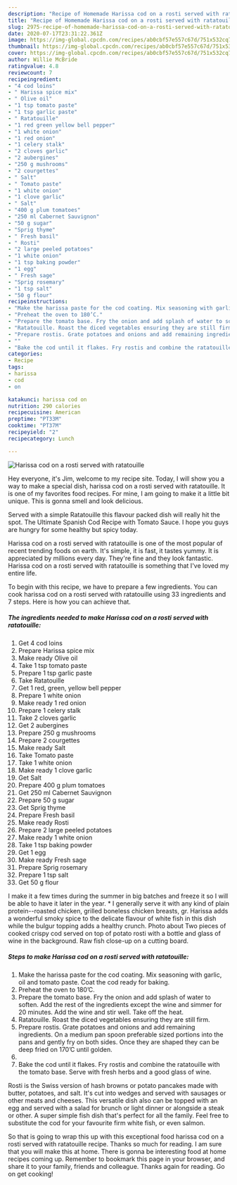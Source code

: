 ```yaml
---
description: "Recipe of Homemade Harissa cod on a rosti served with ratatouille"
title: "Recipe of Homemade Harissa cod on a rosti served with ratatouille"
slug: 2975-recipe-of-homemade-harissa-cod-on-a-rosti-served-with-ratatouille
date: 2020-07-17T23:31:22.361Z
image: https://img-global.cpcdn.com/recipes/ab0cbf57e557c67d/751x532cq70/harissa-cod-on-a-rosti-served-with-ratatouille-recipe-main-photo.jpg
thumbnail: https://img-global.cpcdn.com/recipes/ab0cbf57e557c67d/751x532cq70/harissa-cod-on-a-rosti-served-with-ratatouille-recipe-main-photo.jpg
cover: https://img-global.cpcdn.com/recipes/ab0cbf57e557c67d/751x532cq70/harissa-cod-on-a-rosti-served-with-ratatouille-recipe-main-photo.jpg
author: Willie McBride
ratingvalue: 4.8
reviewcount: 7
recipeingredient:
- "4 cod loins"
- " Harissa spice mix"
- " Olive oil"
- "1 tsp tomato paste"
- "1 tsp garlic paste"
- " Ratatouille"
- "1 red green yellow bell pepper"
- "1 white onion"
- "1 red onion"
- "1 celery stalk"
- "2 cloves garlic"
- "2 aubergines"
- "250 g mushrooms"
- "2 courgettes"
- " Salt"
- " Tomato paste"
- "1 white onion"
- "1 clove garlic"
- " Salt"
- "400 g plum tomatoes"
- "250 ml Cabernet Sauvignon"
- "50 g sugar"
- "Sprig thyme"
- " Fresh basil"
- " Rosti"
- "2 large peeled potatoes"
- "1 white onion"
- "1 tsp baking powder"
- "1 egg"
- " Fresh sage"
- "Sprig rosemary"
- "1 tsp salt"
- "50 g flour"
recipeinstructions:
- "Make the harissa paste for the cod coating. Mix seasoning with garlic, oil and tomato paste. Coat the cod ready for baking."
- "Preheat the oven to 180’C."
- "Prepare the tomato base. Fry the onion and add splash of water to soften. Add the rest of the ingredients except the wine and simmer for 20 minutes. Add the wine and stir well. Take off the heat."
- "Ratatouille. Roast the diced vegetables ensuring they are still firm."
- "Prepare rostis. Grate potatoes and onions and add remaining ingredients. On a medium pan spoon preferable sized portions into the pans and gently fry on both sides. Once they are shaped they can be deep fried on 170’C until golden."
- ""
- "Bake the cod until it flakes. Fry rostis and combine the ratatouille with the tomato base. Serve with fresh herbs and a good glass of wine."
categories:
- Recipe
tags:
- harissa
- cod
- on

katakunci: harissa cod on 
nutrition: 290 calories
recipecuisine: American
preptime: "PT33M"
cooktime: "PT37M"
recipeyield: "2"
recipecategory: Lunch

---
```



![Harissa cod on a rosti served with ratatouille](https://img-global.cpcdn.com/recipes/ab0cbf57e557c67d/751x532cq70/harissa-cod-on-a-rosti-served-with-ratatouille-recipe-main-photo.jpg)

Hey everyone, it's Jim, welcome to my recipe site. Today, I will show you a way to make a special dish, harissa cod on a rosti served with ratatouille. It is one of my favorites food recipes. For mine, I am going to make it a little bit unique. This is gonna smell and look delicious.

Served with a simple Ratatouille this flavour packed dish will really hit the spot. The Ultimate Spanish Cod Recipe with Tomato Sauce. I hope you guys are hungry for some healthy but spicy today.

Harissa cod on a rosti served with ratatouille is one of the most popular of recent trending foods on earth. It's simple, it is fast, it tastes yummy. It is appreciated by millions every day. They're fine and they look fantastic. Harissa cod on a rosti served with ratatouille is something that I've loved my entire life.


To begin with this recipe, we have to prepare a few ingredients. You can cook harissa cod on a rosti served with ratatouille using 33 ingredients and 7 steps. Here is how you can achieve that.

<!--inarticleads1-->

##### The ingredients needed to make Harissa cod on a rosti served with ratatouille:

1. Get 4 cod loins
1. Prepare  Harissa spice mix
1. Make ready  Olive oil
1. Take 1 tsp tomato paste
1. Prepare 1 tsp garlic paste
1. Take  Ratatouille
1. Get 1 red, green, yellow bell pepper
1. Prepare 1 white onion
1. Make ready 1 red onion
1. Prepare 1 celery stalk
1. Take 2 cloves garlic
1. Get 2 aubergines
1. Prepare 250 g mushrooms
1. Prepare 2 courgettes
1. Make ready  Salt
1. Take  Tomato paste
1. Take 1 white onion
1. Make ready 1 clove garlic
1. Get  Salt
1. Prepare 400 g plum tomatoes
1. Get 250 ml Cabernet Sauvignon
1. Prepare 50 g sugar
1. Get Sprig thyme
1. Prepare  Fresh basil
1. Make ready  Rosti
1. Prepare 2 large peeled potatoes
1. Make ready 1 white onion
1. Take 1 tsp baking powder
1. Get 1 egg
1. Make ready  Fresh sage
1. Prepare Sprig rosemary
1. Prepare 1 tsp salt
1. Get 50 g flour


I make it a few times during the summer in big batches and freeze it so I will be able to have it later in the year. * I generally serve it with any kind of plain protein--roasted chicken, grilled boneless chicken breasts, gr. Harissa adds a wonderful smoky spice to the delicate flavour of white fish in this dish while the bulgur topping adds a healthy crunch. Photo about Two pieces of cooked crispy cod served on top of potato rosti with a bottle and glass of wine in the background. Raw fish close-up on a cutting board. 

<!--inarticleads2-->

##### Steps to make Harissa cod on a rosti served with ratatouille:

1. Make the harissa paste for the cod coating. Mix seasoning with garlic, oil and tomato paste. Coat the cod ready for baking.
1. Preheat the oven to 180’C.
1. Prepare the tomato base. Fry the onion and add splash of water to soften. Add the rest of the ingredients except the wine and simmer for 20 minutes. Add the wine and stir well. Take off the heat.
1. Ratatouille. Roast the diced vegetables ensuring they are still firm.
1. Prepare rostis. Grate potatoes and onions and add remaining ingredients. On a medium pan spoon preferable sized portions into the pans and gently fry on both sides. Once they are shaped they can be deep fried on 170’C until golden.
1. 
1. Bake the cod until it flakes. Fry rostis and combine the ratatouille with the tomato base. Serve with fresh herbs and a good glass of wine.


Rosti is the Swiss version of hash browns or potato pancakes made with butter, potatoes, and salt. It&#39;s cut into wedges and served with sausages or other meats and cheeses. This versatile dish also can be topped with an egg and served with a salad for brunch or light dinner or alongside a steak or other. A super simple fish dish that&#39;s perfect for all the family. Feel free to substitute the cod for your favourite firm white fish, or even salmon. 

So that is going to wrap this up with this exceptional food harissa cod on a rosti served with ratatouille recipe. Thanks so much for reading. I am sure that you will make this at home. There is gonna be interesting food at home recipes coming up. Remember to bookmark this page in your browser, and share it to your family, friends and colleague. Thanks again for reading. Go on get cooking!

